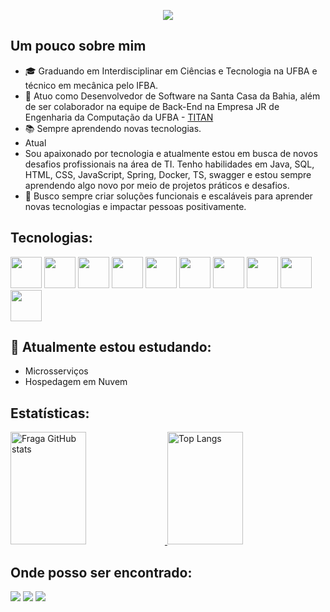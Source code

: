 
<p align="center">
  <a href="https://git.io/typing-svg">
    <img src="https://readme-typing-svg.herokuapp.com/?font=Fira+Code&pause=1000&color=006400&width=435&lines=Ol%C3%A1%2C+sou+o+Lucas+Costa;Sou+Desenvolvedor+Back+End"/>
  </a>
</p>

## Um pouco sobre mim

- 🎓 Graduando em Interdisciplinar em Ciências e Tecnologia na UFBA e técnico em mecânica pelo IFBA. 
- 💼 Atuo como Desenvolvedor de Software na Santa Casa da Bahia, além de ser colaborador na equipe de Back-End na Empresa JR de Engenharia da Computação da UFBA - [TITAN](https://titanci.com.br)
- 📚 Sempre aprendendo novas tecnologias.
- Atual
- Sou apaixonado por tecnologia e atualmente estou em busca de novos desafios profissionais na área de TI. Tenho habilidades em Java, SQL, HTML, CSS, JavaScript, Spring, Docker, TS, swagger e estou sempre aprendendo algo novo por meio de projetos práticos e desafios.
- 🎯 Busco sempre criar soluções funcionais e escaláveis para aprender novas tecnologias e impactar pessoas positivamente.
  
## Tecnologias:

<div display="inline">
  <img width="50" height="50" src="https://cdn.jsdelivr.net/gh/devicons/devicon/icons/html5/html5-original-wordmark.svg" />
  <img width="50" height="50" src="https://cdn.jsdelivr.net/gh/devicons/devicon/icons/css3/css3-original-wordmark.svg" />
  <img hwidth="50" height="50" src="https://cdn.jsdelivr.net/gh/devicons/devicon/icons/javascript/javascript-original.svg" />
  <img width="50" height="50" src="https://cdn.jsdelivr.net/gh/devicons/devicon@latest/icons/java/java-original-wordmark.svg" />
  <img width="50" height="50" src="https://cdn.jsdelivr.net/gh/devicons/devicon@latest/icons/postgresql/postgresql-original-wordmark.svg" />          
  <img width="50" heigth="50" src="https://cdn.jsdelivr.net/gh/devicons/devicon@latest/icons/docker/docker-original-wordmark.svg" />
  <img width="50" height="50" src="https://cdn.jsdelivr.net/gh/devicons/devicon@latest/icons/typescript/typescript-plain.svg" />
  <img width="50" height="50" src="https://cdn.jsdelivr.net/gh/devicons/devicon@latest/icons/spring/spring-original-wordmark.svg" />
  <img width="50" height="50" src="https://cdn.jsdelivr.net/gh/devicons/devicon@latest/icons/git/git-original-wordmark.svg" />
  <img width="50" height="50" src="https://cdn.jsdelivr.net/gh/devicons/devicon@latest/icons/sqldeveloper/sqldeveloper-original.svg" />
          
  
</div>

## 🧠 Atualmente estou estudando:

- Microsserviços
- Hospedagem em Nuvem


## Estatísticas:

<div display="inline">
  <a href="https://github.com/luxas12300">
    <img width="49%" height="180em" src="https://github-readme-stats.vercel.app/api?username=luxas12300&show_icons=true&theme=dracula&count_private=true" alt="Fraga GitHub stats" />
  </a>
  <a href="https://github.com/anuraghazra/github-readme-stats" style="margin: auto;">
    <img width="49%" height="180em" src="https://github-readme-stats.vercel.app/api/top-langs/?username=luxas12300&layout=compact&theme=dracula" alt="Top Langs" />
  </a>
</div>

## Onde posso ser encontrado:

<div> 
  <a href="https://www.instagram.com/costalucas_a/" target="_blank"><img src="https://img.shields.io/badge/-Instagram-%23E4405F?style=for-the-badge&logo=instagram&logoColor=white" target="_blank"></a>
  <a href = "mailto:costalucas017@gmail.com"><img src="https://img.shields.io/badge/-Gmail-%23333?style=for-the-badge&logo=gmail&logoColor=white" target="_blank"></a>
  <a href="https://https://www.linkedin.com/in/lucas-costa-3a6508184" target="_blank"><img src="https://img.shields.io/badge/-LinkedIn-%230077B5?style=for-the-badge&logo=linkedin&logoColor=white" target="_blank"></a> 
</div>  
